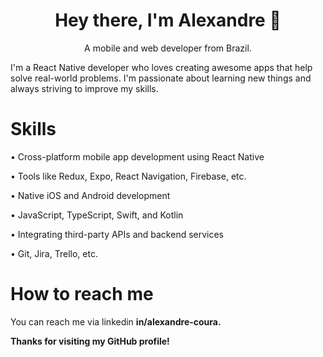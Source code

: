 <h1 align="center"> Hey there, I'm Alexandre 👋</h1>
<p align="center">A mobile and web developer from Brazil.</p>

I'm a React Native developer who loves creating awesome apps that help solve real-world problems. I'm passionate about learning new things and always striving to improve my skills.

# Skills
• Cross-platform mobile app development using React Native

• Tools like Redux, Expo, React Navigation, Firebase, etc.

• Native iOS and Android development

• JavaScript, TypeScript, Swift, and Kotlin

• Integrating third-party APIs and backend services

• Git, Jira, Trello, etc.

# How to reach me
You can reach me via linkedin <b>in/alexandre-coura<b>.

Thanks for visiting my GitHub profile!
